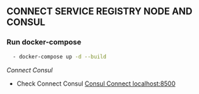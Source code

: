 ## CONNECT SERVICE REGISTRY NODE AND CONSUL

### Run docker-compose

```sh
  - docker-compose up -d --build
```

*Connect Consul*

 - Check Connect Consul [Consul Connect localhost:8500](http://localhost:8500)

